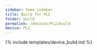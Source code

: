 ```yaml
---
sidebar: home_sidebar
title: Build for PL2
folder: build
permalink: /devices/PL2/build
device: PL2
---
```

{% include templates/device_build.md %}
